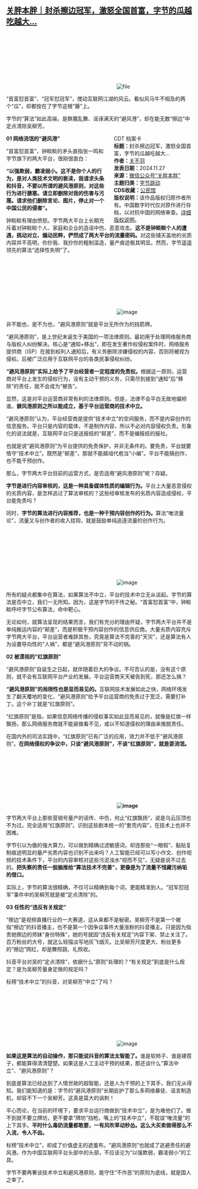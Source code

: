 <!--1732715937000-->
[关胖本胖｜封杀擦边冠军，激怒全国首富，字节的瓜越吃越大…](https://chinadigitaltimes.net/chinese/713509.html)
------

<p><img decoding="async" src="data:image/svg+xml,%3Csvg%20xmlns='http://www.w3.org/2000/svg'%20viewBox='0%200%200%200'%3E%3C/svg%3E" alt="file" data-lazy-src="https://chinadigitaltimes.net/chinese/files/2024/11/image-1732715176291.png"><noscript><img decoding="async" src="https://chinadigitaltimes.net/chinese/files/2024/11/image-1732715176291.png" alt="file"></noscript></p><p>“首富怼首富”、“冠军怼冠军”，搅动互联网江湖的风云。看似风马牛不相及的两个“瓜”，却都拴在了字节这根“藤”上。</p><p>字节的“算法”如此高端，是群魔乱舞、谣诼满天的“避风港”，却在能无数“擦边”中定点清除吴柳芳。</p><div style="width:42%;float:right;padding-left:20px;"><div class="su-spoiler su-spoiler-style-fancy su-spoiler-icon-chevron-circle" data-scroll-offset="0" data-anchor-in-url="no"><div class="su-spoiler-title" tabindex="0" role="button"><span class="su-spoiler-icon"></span>CDT 档案卡</div><div class="su-spoiler-content su-u-clearfix su-u-trim"><strong>标题：</strong>封杀擦边冠军，激怒全国首富，字节的瓜越吃越大…<br><strong>作者：</strong><a href="https://chinadigitaltimes.net/space/关胖本胖" target="_blank">关不羽</a><br><strong>发表日期：</strong>2024.11.27<br><strong>来源：</strong><a href="https://archive.ph/?url=https://mp.weixin.qq.com/s/IS8FoHNbQn5Mjysb6BE1oA" target="_blank">微信公众号“关胖本胖”</a><br><strong>主题归类：</strong><a href="https://chinadigitaltimes.net/space/字节跳动" target="_blank">字节跳动</a><br><strong>CDS收藏：</strong><a href="https://chinadigitaltimes.net/space/%E5%85%AC%E6%B0%91%E9%A6%86" target="_blank" rel="noopener">公民馆</a><br><strong>版权说明：</strong>该作品版权归原作者所有。中国数字时代仅对原作进行存档，以对抗中国的网络审查。<a href="https://chinadigitaltimes.net/chinese/copyright">详细版权说明</a>。</div></div></div><p><strong>01 网络流氓的“避风港”</strong></p><p>“首富怼首富”，钟睒睒的矛头直指张一鸣和字节旗下的两大平台，很刚很直白：</p><p><strong>“以强欺弱，霸凌弱小。这不是你个人的行为，是对人类技术文明的亵渎，我请求头条和抖音，不要以所谓的避风港原则，对这些行为进行搪塞。请立即删除对我的伤害与污蔑。请求他们删除言论、图片，停止对一个中国公民的侵害”。</strong></p><p>钟睒睒有理由愤怒。字节两大平台上长期充斥着对钟睒睒个人、家庭和企业的造谣中伤、恶意攻击。<strong>这不是钟睒睒个人的遭遇，挑动对立、煽动民粹，俨然成了两大平台的流量密码。</strong>对这些铺天盖地的劣质内容并不高明，你抄我、我抄你的粗制滥造，量产痕迹极其明显。然而，字节遥遥领先的算法“选择性失明”了。</p><p><img decoding="async" src="data:image/svg+xml,%3Csvg%20xmlns='http://www.w3.org/2000/svg'%20viewBox='0%200%200%200'%3E%3C/svg%3E" alt="image" data-lazy-src="https://chinadigitaltimes.net/chinese/files/2024/11/post-713509-674725a1d64bb."><noscript><img decoding="async" src="https://chinadigitaltimes.net/chinese/files/2024/11/post-713509-674725a1d64bb." alt="image"></noscript></p><p>非不能也，是不为也，“避风港原则”就是平台无所作为的挡箭牌。</p><p>“避风港原则”，是上世纪末诞生于美国的一项法律原则。最初用于处理网络服务商与版权人纠纷解决。核心是“通知+移出”，即在发生著作权侵权案件时，网络服务提供商（ISP）在接到权利人通知后，有义务删除涉嫌侵权的内容，否则将被视为侵权。后被广泛应用于互联网平台的各类民事侵权纠纷。</p><p><strong>“避风港原则”实际上给予了平台经营者一定程度的免责权。</strong>根据这一原则，运营商对平台上发生的侵权行为，没有主动干预的义务，只需尽到接到“通知”后“移除”的责任，就不会成为“被告”。</p><p>显然，这是对平台运营商非常有利的法律原则。但是，法律不会平白无故地偏袒谁。<strong>僻风港原则之所以能成立，基于平台运营商的技术中立。</strong></p><p>“避风港原则”认为，平台经营商是提供“技术中立”的空间服务，而不是内容创作的信息服务。平台只是内容的载体，不是制作内容，所以不必对内容侵权负责。形象化的说法就是，互联网平台只是送报纸的“邮差”，而不是编报纸的报社。</p><p>也就是说“避风港原则”为平台提供的免责保护，并非无条件的。要免责，平台就要恪守“技术中立”。既然是“邮差”，那就不能越俎代庖当“小编”。平台不能搞创作，也不能干预创作。</p><p>那么，字节两大平台目前的运营方式，是否适用“避风港原则”呢？存疑。</p><p><strong>字节是进行内容审核的，这是一种具备媒体性质的编辑行为。</strong>平台上大量恶意侵权的劣质内容，是怎样逃过了算法审核的？这些经审核发布的劣质内容造成侵权，平台能免责吗？</p><p>同时，<strong>字节的算法进行内容推荐，也是一种干预内容创作的行为。</strong>算法“唯流量论”，流量又与创作者的收入挂钩，就是鼓励单纯追逐流量的创作行为。</p><p><img decoding="async" src="data:image/svg+xml,%3Csvg%20xmlns='http://www.w3.org/2000/svg'%20viewBox='0%200%200%200'%3E%3C/svg%3E" alt="image" data-lazy-src="https://chinadigitaltimes.net/chinese/files/2024/11/post-713509-674725a1de520."><noscript><img decoding="async" src="https://chinadigitaltimes.net/chinese/files/2024/11/post-713509-674725a1de520." alt="image"></noscript></p><p>所有的疑点都集中在算法，如果算法不中立，平台的技术中立无从谈起。字节的算法是否中立，我们一无所知。因为，这是字节的不传之秘。“首富怼首富”中，钟睒睒呼吁字节公布算法，命中靶心。</p><p>无论如何，就算法呈现的结果而言，我们有充分的理由怀疑，字节两大平台并不是单纯搬运内容的“邮差”，而是积极干预内容创作的信息供应商。大量劣质内容充斥字节两大平台，平台运营者难辞其咎。究竟是算法不完善的“天灾”，还是算法有人为设置导向性的“人祸”，都是“避风港原则”背不动的锅。</p><p><strong>02 被漠视的“红旗原则”</strong></p><p>“避风港原则”自诞生之日起，就伴随着巨大的争议。不可否认的是，没有这个原则，就不会有互联网平台产业的发展。平台运营商天天被告到死，那还怎么搞？</p><p><strong>“避风港原则”的局限性也是显而易见的。</strong>互联网技术发展如此之快，网络环境发生了翻天覆地的变化，“避风港原则”给予平台运营商的免责过于宽泛，需要打补丁。这个补丁就是“红旗原则”。</p><p>“红旗原则”是指，如果信息网络传播的侵权事实如此显而易见的，就像是红旗一样飘扬，那么网络服务商就不能装做看不见，或以不知道侵权的理由来推脱责任。</p><p>在国内外的司法实践中，“红旗原则”已有广泛的应用，效力并不低于“避风港原则”。<strong>在网络侵权的争议中，只谈“避风港原则”，不谈“红旗原则”，就是耍流氓。</strong></p><p><strong><img decoding="async" src="data:image/svg+xml,%3Csvg%20xmlns='http://www.w3.org/2000/svg'%20viewBox='0%200%200%200'%3E%3C/svg%3E" alt="image" data-lazy-src="https://chinadigitaltimes.net/chinese/files/2024/11/post-713509-674725a1e633f."><noscript><img decoding="async" src="https://chinadigitaltimes.net/chinese/files/2024/11/post-713509-674725a1e633f." alt="image"></noscript></strong></p><p>字节两大平台上那些营销号量产的谣传、中伤，何止“红旗飘扬”，说是乌云压顶也不为过。完全适用“红旗原则”。识别这些剧本统一的“套壳内容”，在技术上也并不困难。</p><p>字节引以为傲的强大算力，可以做到精确过滤敏感词，却连那些“一眼假”、黏贴复制痕迹明显的量产劣质内容也识别不出来吗？人工智能已经可以写小作文、创作视频的技术条件下，平台的内容审核对这些污泥浊水“视而不见”，无疑是说不过去的。<strong>把失察的责任一股脑推给“算法技术不完善”，更像是为了流量不惜藏污纳垢的借口。</strong></p><p>实际上，字节的算法很精确，不仅可以精确到每个词，更能精准到人。“冠军怼冠军”事件中的吴柳芳就是被“定点清除”的。</p><p><strong>03 任性的“违反有关规定”</strong></p><p>“擦边”是视频直播行业的一大赛道，这从来都不是秘密。吴柳芳不是第一个被指“擦边”的抖音播主，也不是第一个因争议事件大量涨粉的抖音播主。只是因为指责她擦边的师妹“身份特殊”，她的号就因“违反有关规定”内容下架、禁止关注了。百万粉丝的大号，就这么轻描淡写地灰飞烟灭。比吴柳芳尺度更大、粉丝更多的“擦边”网红，却是舞照跳、礼照收。</p><p>抖音平台对吴的“定点清除”，依据什么“原则”处理的？“有关规定”到底是什么规定？是为吴柳芳量身定做的规定吗？</p><p>标榜“技术中立”的抖音，对吴柳芳“中立”了吗？</p><p><img decoding="async" src="data:image/svg+xml,%3Csvg%20xmlns='http://www.w3.org/2000/svg'%20viewBox='0%200%200%200'%3E%3C/svg%3E" alt="image" data-lazy-src="https://chinadigitaltimes.net/chinese/files/2024/11/post-713509-674725a1ef1b1."><noscript><img decoding="async" src="https://chinadigitaltimes.net/chinese/files/2024/11/post-713509-674725a1ef1b1." alt="image"></noscript></p><p><strong>如果这是算法的自动操作，那只能说抖音的算法太智能了。</strong>谁是软柿子、谁是硬茬子，都能算得清清楚楚。如果这是人工主动干预的结果，那还谈什么“算法中立”、“避风港原则”？</p><p>到底是算法已经达到了人情世故的超智能，还是人为干预的上下其手，我们无从得知。我们能知道的是：字节的“避风港原则”长期庇护了那么多网络暴徒、谣言制造机，却容不下一个吴柳芳。这真是莫大的讽刺！</p><p>平心而论，在当前的环境下，要求平台运行商做到“技术中立”，是为难他们了。做不到就不要立牌坊，更不要拿“牌坊”挡枪。嘴上的“技术中立”，不耽误“唯流量”的上下其手。<strong>平时什么毒奶流量都敢要，一有风吹草动秒怂。这么大买卖做得那么不入流，令人不齿。</strong></p><p>标榜“技术中立”，却成了价值虚无的遮羞布。“避风港原则”也就成了逃避责任的避风港。作为中国互联网平台头部中的头部，不应该沦为“以强欺弱，霸凌弱小”的工具。</p><p>字节不要再奢谈技术中立和避风港原则，能守住“不作恶”的原则为底线，就是国人之幸了。</p><div class="addtoany_share_save_container addtoany_content addtoany_content_bottom"><div class="a2a_kit a2a_kit_size_32 addtoany_list" data-a2a-url="https://chinadigitaltimes.net/chinese/713509.html" data-a2a-title="关胖本胖｜封杀擦边冠军，激怒全国首富，字节的瓜越吃越大…"><a class="a2a_button_facebook" href="https://www.addtoany.com/add_to/facebook?linkurl=https%3A%2F%2Fchinadigitaltimes.net%2Fchinese%2F713509.html&amp;linkname=%E5%85%B3%E8%83%96%E6%9C%AC%E8%83%96%EF%BD%9C%E5%B0%81%E6%9D%80%E6%93%A6%E8%BE%B9%E5%86%A0%E5%86%9B%EF%BC%8C%E6%BF%80%E6%80%92%E5%85%A8%E5%9B%BD%E9%A6%96%E5%AF%8C%EF%BC%8C%E5%AD%97%E8%8A%82%E7%9A%84%E7%93%9C%E8%B6%8A%E5%90%83%E8%B6%8A%E5%A4%A7%E2%80%A6" title="Facebook" rel="nofollow noopener" target="_blank"></a><a class="a2a_button_twitter" href="https://www.addtoany.com/add_to/twitter?linkurl=https%3A%2F%2Fchinadigitaltimes.net%2Fchinese%2F713509.html&amp;linkname=%E5%85%B3%E8%83%96%E6%9C%AC%E8%83%96%EF%BD%9C%E5%B0%81%E6%9D%80%E6%93%A6%E8%BE%B9%E5%86%A0%E5%86%9B%EF%BC%8C%E6%BF%80%E6%80%92%E5%85%A8%E5%9B%BD%E9%A6%96%E5%AF%8C%EF%BC%8C%E5%AD%97%E8%8A%82%E7%9A%84%E7%93%9C%E8%B6%8A%E5%90%83%E8%B6%8A%E5%A4%A7%E2%80%A6" title="Twitter" rel="nofollow noopener" target="_blank"></a><a class="a2a_button_telegram" href="https://www.addtoany.com/add_to/telegram?linkurl=https%3A%2F%2Fchinadigitaltimes.net%2Fchinese%2F713509.html&amp;linkname=%E5%85%B3%E8%83%96%E6%9C%AC%E8%83%96%EF%BD%9C%E5%B0%81%E6%9D%80%E6%93%A6%E8%BE%B9%E5%86%A0%E5%86%9B%EF%BC%8C%E6%BF%80%E6%80%92%E5%85%A8%E5%9B%BD%E9%A6%96%E5%AF%8C%EF%BC%8C%E5%AD%97%E8%8A%82%E7%9A%84%E7%93%9C%E8%B6%8A%E5%90%83%E8%B6%8A%E5%A4%A7%E2%80%A6" title="Telegram" rel="nofollow noopener" target="_blank"></a><a class="a2a_button_reddit" href="https://www.addtoany.com/add_to/reddit?linkurl=https%3A%2F%2Fchinadigitaltimes.net%2Fchinese%2F713509.html&amp;linkname=%E5%85%B3%E8%83%96%E6%9C%AC%E8%83%96%EF%BD%9C%E5%B0%81%E6%9D%80%E6%93%A6%E8%BE%B9%E5%86%A0%E5%86%9B%EF%BC%8C%E6%BF%80%E6%80%92%E5%85%A8%E5%9B%BD%E9%A6%96%E5%AF%8C%EF%BC%8C%E5%AD%97%E8%8A%82%E7%9A%84%E7%93%9C%E8%B6%8A%E5%90%83%E8%B6%8A%E5%A4%A7%E2%80%A6" title="Reddit" rel="nofollow noopener" target="_blank"></a><a class="a2a_button_whatsapp" href="https://www.addtoany.com/add_to/whatsapp?linkurl=https%3A%2F%2Fchinadigitaltimes.net%2Fchinese%2F713509.html&amp;linkname=%E5%85%B3%E8%83%96%E6%9C%AC%E8%83%96%EF%BD%9C%E5%B0%81%E6%9D%80%E6%93%A6%E8%BE%B9%E5%86%A0%E5%86%9B%EF%BC%8C%E6%BF%80%E6%80%92%E5%85%A8%E5%9B%BD%E9%A6%96%E5%AF%8C%EF%BC%8C%E5%AD%97%E8%8A%82%E7%9A%84%E7%93%9C%E8%B6%8A%E5%90%83%E8%B6%8A%E5%A4%A7%E2%80%A6" title="WhatsApp" rel="nofollow noopener" target="_blank"></a><a class="a2a_button_email" href="https://www.addtoany.com/add_to/email?linkurl=https%3A%2F%2Fchinadigitaltimes.net%2Fchinese%2F713509.html&amp;linkname=%E5%85%B3%E8%83%96%E6%9C%AC%E8%83%96%EF%BD%9C%E5%B0%81%E6%9D%80%E6%93%A6%E8%BE%B9%E5%86%A0%E5%86%9B%EF%BC%8C%E6%BF%80%E6%80%92%E5%85%A8%E5%9B%BD%E9%A6%96%E5%AF%8C%EF%BC%8C%E5%AD%97%E8%8A%82%E7%9A%84%E7%93%9C%E8%B6%8A%E5%90%83%E8%B6%8A%E5%A4%A7%E2%80%A6" title="Email" rel="nofollow noopener" target="_blank"></a><a class="a2a_button_copy_link" href="https://www.addtoany.com/add_to/copy_link?linkurl=https%3A%2F%2Fchinadigitaltimes.net%2Fchinese%2F713509.html&amp;linkname=%E5%85%B3%E8%83%96%E6%9C%AC%E8%83%96%EF%BD%9C%E5%B0%81%E6%9D%80%E6%93%A6%E8%BE%B9%E5%86%A0%E5%86%9B%EF%BC%8C%E6%BF%80%E6%80%92%E5%85%A8%E5%9B%BD%E9%A6%96%E5%AF%8C%EF%BC%8C%E5%AD%97%E8%8A%82%E7%9A%84%E7%93%9C%E8%B6%8A%E5%90%83%E8%B6%8A%E5%A4%A7%E2%80%A6" title="Copy Link" rel="nofollow noopener" target="_blank"></a><a class="a2a_dd addtoany_share_save addtoany_share" href="https://www.addtoany.com/share"></a></div></div>
